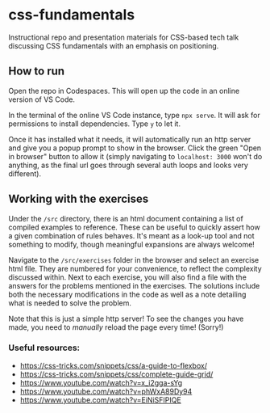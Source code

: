 # css-fundamentals
Instructional repo and presentation materials for CSS-based tech talk discussing CSS fundamentals with an emphasis on positioning.

## How to run
Open the repo in Codespaces. This will open up the code in an online version of VS Code.

In the terminal of the online VS Code instance, type `npx serve`. It will ask for permissions to install dependencies. Type `y` to let it.

Once it has installed what it needs, it will automatically run an http server and give you a popup prompt to show in the browser. Click the green "Open in browser" button to allow it (simply navigating to `localhost: 3000` won't do anything, as the final url goes through several auth loops and looks very different).

## Working with the exercises
Under the `/src` directory, there is an html document containing a list of compiled examples to reference. These can be useful to quickly assert how a given combination of rules behaves. It's meant as a look-up tool and not something to modify, though meaningful expansions are always welcome!

Navigate to the `/src/exercises` folder in the browser and select an exercise html file. They are numbered for your convenience, to reflect the complexity discussed within. Next to each exercise, you will also find a file with the answers for the problems mentioned in the exercises. The solutions include both the necessary modifications in the code as well as a note detailing what is needed to solve the problem.

Note that this is just a simple http server! To see the changes you have made, you need to _manually_ reload the page every time! (Sorry!)

### Useful resources:
- https://css-tricks.com/snippets/css/a-guide-to-flexbox/
- https://css-tricks.com/snippets/css/complete-guide-grid/
- https://www.youtube.com/watch?v=x_i2gga-sYg
- https://www.youtube.com/watch?v=phWxA89Dy94
- https://www.youtube.com/watch?v=EiNiSFIPIQE

